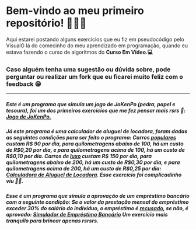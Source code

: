 <head>
    <meta charset="UTF-8">
    <meta name="viewport" content="width=device-width, initial-scale=1.0">
</head>
        <h1>
            Bem-vindo ao meu primeiro repositório! 👨🏿‍💻
        </h1>
          Aqui estarei postando alguns exercícios que eu fiz em pseudocódigo pelo VisualG lá do comecinho do meu aprendizado em programação, quando eu estava fazendo o curso de algoritmos do <b>Curso Em Vídeo.💻</b> 
          <h3> Caso alguém tenha uma sugestão ou dúvida sobre, pode perguntar ou realizar um fork que eu ficarei muito feliz com o feedback 😁 </h3>
<hr>

<h5> Este é um programa que simula um jogo de <b>JoKenPo</b> (pedra, papel e tesoura), foi um dos primeiros exercícios que me fez pensar mais rsrs 🤯: <a href="https://github.com/fssjIflavio/exercicios-visualg/blob/main/Simulador%20de%20JoKenPo.ALG">Jogo de JoKenPo.</a> </h5>

<h5> Já este programa é uma calculador de aluguel de locadora, foram dadas as seguintes condições para ser feito o programa: 
Carros <u>populares</u> custam <b>R$ 90</b> por dia, para quilometragens abaixo de <b>100</b>, há um custo de <b>R$0,20</b> por dia, e para quilometragens acima de <b>100</b>, há um custo de <b>R$0,10</b> por dia.
Carros de <u>luxo</u> custam <b>R$ 150</b> por dia, para quilometragens abaixo de <b>200</b>, há um custo de <b>R$0,30</b> por dia, e para quilometragens acima de <b>200</b>, há um custo de <b>R$0,25</b> por dia: <a href="https://github.com/fssjIflavio/exercicios-visualg/blob/main/Calculadora%20de%20aluguel%20de%20locadora.ALG">Calculadora de Aluguel de Locadora</a>.
Esse exercício foi complicadinho viu 😶‍🌫️. </h5>

<h5> Esse é um programa que simula a aprovação de um empréstimo bancário com a seguinte condição: Se o valor da prestação mensal do empréstimo <b> exceder </b> 30% do salário do indivíduo, o empréstimo é <u> recusado</u>, se não, é aprovado: <a href="https://github.com/fssjIflavio/exercicios-visualg/blob/main/Simulador%20de%20empr%C3%A9stimo.ALG">Simulador de Empréstimo Bancário</a>
Um exercício mais tranquilo para brincar apenas rsrsrs. </h5>
